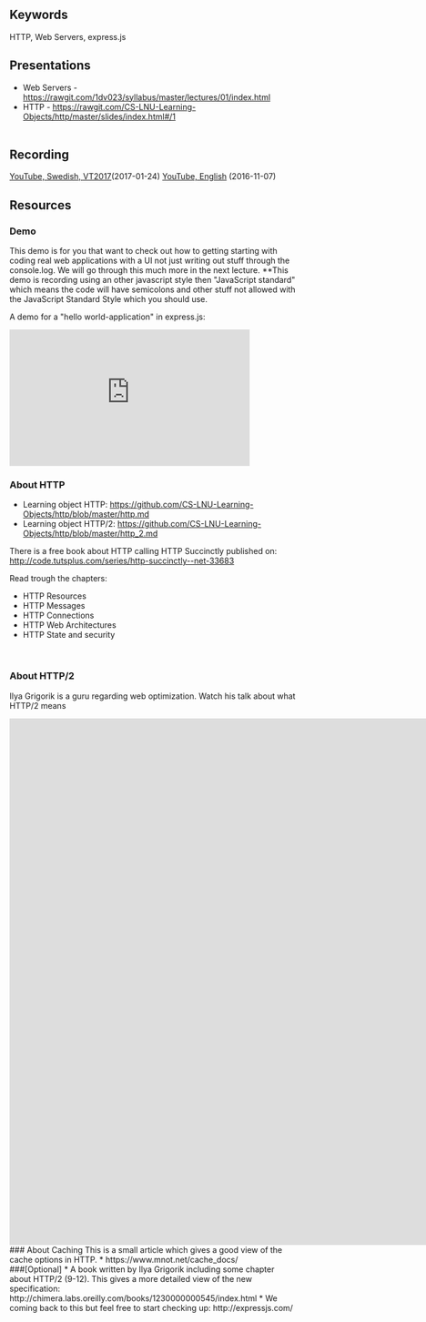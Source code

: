 ## Keywords
HTTP, Web Servers, express.js

## Presentations
* Web Servers - https://rawgit.com/1dv023/syllabus/master/lectures/01/index.html
* HTTP - https://rawgit.com/CS-LNU-Learning-Objects/http/master/slides/index.html#/1
<br /><br />


## Recording
[YouTube, Swedish, VT2017](https://youtu.be/TaI1kU2bxcM?t=326)(2017-01-24)
[YouTube, English](https://youtu.be/hA-PaRr52Xc) (2016-11-07)

## Resources

### Demo
This demo is for you that want to check out how to getting starting with coding real web applications with a UI not just writing out stuff through the console.log. We will go through this much more in the next lecture.
**This demo is recording using an other javascript style then "JavaScript standard" which means the code will have semicolons and other stuff not allowed with the JavaScript Standard Style which you should use.

A demo for a "hello world-application" in express.js:
<iframe width="422" height="240" src="https://www.youtube.com/embed/l-jSn_YIuU0" frameborder="0" allowfullscreen></iframe>


### About HTTP

* Learning object HTTP: https://github.com/CS-LNU-Learning-Objects/http/blob/master/http.md
* Learning object HTTP/2: https://github.com/CS-LNU-Learning-Objects/http/blob/master/http_2.md

There is a free book about HTTP calling HTTP Succinctly published on:
http://code.tutsplus.com/series/http-succinctly--net-33683

Read trough the chapters:
* HTTP Resources
* HTTP Messages
* HTTP Connections
* HTTP Web Architectures
* HTTP State and security
<br />

### About HTTP/2
Ilya Grigorik is a guru regarding web optimization. Watch his talk about what HTTP/2 means<br />
<iframe width="1680" height="926" src="https://www.youtube.com/embed/yURLTwZ3ehk" frameborder="0" allowfullscreen></iframe>

<br />
### About Caching
This is a small article which gives a good view of the cache options in HTTP.
* https://www.mnot.net/cache_docs/

<br />
###[Optional]
* A book written by Ilya Grigorik including some chapter about HTTP/2 (9-12). This gives a more detailed view of the new specification: http://chimera.labs.oreilly.com/books/1230000000545/index.html
* We coming back to this but feel free to start checking up: http://expressjs.com/

